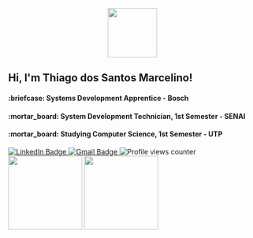 <div id="header" align="center">
  <img src="https://media.giphy.com/media/WFZvB7VIXBgiz3oDXE/giphy.gif" width="100"/>
</div>

<h2>Hi, I'm Thiago dos Santos Marcelino!</h2>
<h4>:briefcase: Systems Development Apprentice - Bosch</h4>
<h4>:mortar_board: System Development Technician, 1st Semester - SENAI</h4>
<h4>:mortar_board: Studying Computer Science, 1st Semester - UTP</h4>

<div id="badges">
  <a href="https://www.linkedin.com/in/thiagodsmarcelino/" target="_blank"  rel="noreferrer">
    <img src="https://img.shields.io/badge/LinkedIn-blue?style=for-the-badge&logo=linkedin&logoColor=white" alt="LinkedIn Badge"/>
  </a>
  <a href="mailto:thiagodsmarcelino@gmail.com?subject=Hi, Thiago! (from Github)" target="_blank"  rel="noreferrer">
    <img src="https://img.shields.io/badge/Gmail-red?style=for-the-badge&logo=gmail&logoColor=white" alt="Gmail Badge"/>
  </a>
  <img src="https://komarev.com/ghpvc/?username=ThiagoDSMarcelino&style=flat-square&color=blue" alt="Profile views counter"/>
</div>

<div>
    <picture>
      <source 
        srcset="https://github-readme-stats.vercel.app/api?username=ThiagoDSMarcelino&show_icons=true&theme=synthwave"
        media="(prefers-color-scheme: dark)"
      />
      <source
        srcset="https://github-readme-stats.vercel.app/api?username=ThiagoDSMarcelino&show_icons=true"
        media="(prefers-color-scheme: light), (prefers-color-scheme: no-preference)"
      />
      <img 
        height="150em"
        src="https://github-readme-stats.vercel.app/api?username=ThiagoDSMarcelino&show_icons=true"
      />
    </picture>
    <picture>
      <source 
        srcset="https://github-readme-stats.vercel.app/api/top-langs/?username=ThiagoDSMarcelino&layout=compact&theme=synthwave"
        media="(prefers-color-scheme: dark)"
      />
      <source
        srcset="https://github-readme-stats.vercel.app/api/top-langs/?username=ThiagoDSMarcelino&layout=compact"
        media="(prefers-color-scheme: light), (prefers-color-scheme: no-preference)"
      />
      <img 
        height="150em"
        src="https://github-readme-stats.vercel.app/api/top-langs/?username=ThiagoDSMarcelino&layout=compact"
      />
    </picture>
</div>
